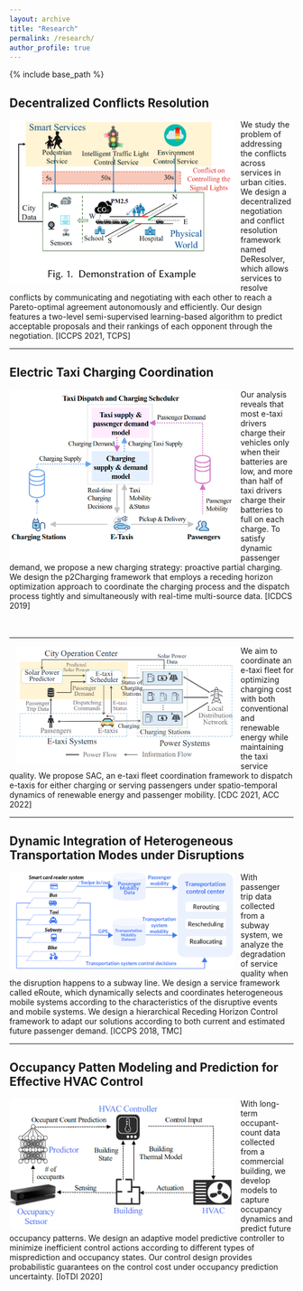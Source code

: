 ```yaml
---
layout: archive
title: "Research"
permalink: /research/
author_profile: true
---
```


{% include base_path %}


## Decentralized Conflicts Resolution

<img src="/images/deresolver figure.png" title="Example of conflicts" style="float:left;width:300pt;padding-right:10px;" />

We study the problem of addressing the conflicts across services in urban cities. We design a decentralized negotiation and conflict resolution framework named DeResolver, which allows services to resolve conflicts by communicating and negotiating with each other to reach a Pareto-optimal agreement autonomously and efficiently. Our design features a two-level semi-supervised learning-based algorithm to predict acceptable proposals and their rankings of each opponent through the negotiation. [ICCPS 2021, TCPS] <br />

----
## Electric Taxi Charging Coordination​

<img src="/images/p2charging.png" title="p2charging" style="float:left;width:300pt;padding-right:10px;" />

Our analysis reveals that most e-taxi drivers charge their vehicles only when their batteries are low, and more than half of taxi drivers charge their batteries to full on each charge. To satisfy dynamic passenger demand, we propose a new charging strategy: proactive partial charging. We design the p2Charging framework that employs a receding horizon optimization approach to coordinate the charging process and the dispatch process tightly and simultaneously with real-time multi-source data. [ICDCS 2019] <br /><br /><br />

----
<img src="/images/sac.png" title="sac" style="float:left;width:300pt;padding-left:10px;" />


We aim to coordinate  an  e-taxi  fleet  for  optimizing  charging  cost with both  conventional  and  renewable  energy  while maintaining the taxi service quality. We  propose  SAC,  an  e-taxi  fleet  coordination  framework to  dispatch  e-taxis  for  either  charging  or  serving passengers  under spatio-temporal  dynamics  of  renewable  energy  and passenger mobility. [CDC 2021, ACC 2022]


----
## Dynamic Integration of Heterogeneous Transportation Modes under Disruptions

<img src="/images/eroute.png" title="Heterogeneous Transportation System Coordination Framework" style="float:left;width:300pt;padding-right:10px;" />


With passenger trip data collected from a subway system, we analyze the degradation of service quality when the disruption happens to a subway line. We design a service framework called eRoute, which dynamically selects and coordinates heterogeneous mobile systems according to the characteristics of the disruptive events and mobile systems. We design a hierarchical Receding Horizon Control framework to adapt our solutions according to both current and estimated future passenger demand. [ICCPS 2018, TMC]

----
## Occupancy Patten Modeling and Prediction for Effective HVAC Control

<img src="/images/hvaccontrol.png" title="HVAC" style="float:left;width:300pt;padding-right:10px;" />


With long-term occupant-count data collected from a commercial building, we develop models to capture occupancy dynamics and predict future occupancy patterns. We design an adaptive model predictive controller to minimize inefficient control actions according to different types of misprediction and occupancy states. Our control design provides probabilistic guarantees on the control cost under occupancy prediction uncertainty. [IoTDI 2020]

